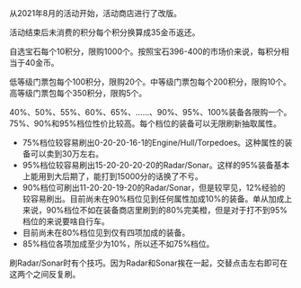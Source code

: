 从2021年8月的活动开始，活动商店进行了改版。

活动结束后未消费的积分每个积分换算成35金币返还。

自选宝石每个10积分，限购1000个。按照宝石396-400的市场价来说，每积分相当于40金币。

低等级门票包每个100积分，限购20个。中等级门票包每个200积分，限购10个。高等级门票包每个350积分，限购5个。

40%、50%、55%、60%、65%、……、90%、95%、100%装备各限购一个。75%、90%和95%档位性价比较高。每个档位的装备可以无限刷新抽取属性。
- 75%档位较容易刷出0-20-20-16-1的Engine/Hull/Torpedoes。这种属性的装备可以卖到30万左右。
- 95%档位较容易刷出15-20-20-20-20的Radar/Sonar。这样的95%装备基本上能用到大后期了，能打到15000分的话换了不亏。
- 90%档位可刷出11-20-20-19-20的Radar/Sonar，但是较罕见，12%经验的较容易刷出。目前尚未在90%档位见到任何属性加成10%的装备。单从加成上来说，90%档位不如在装备商店里刷到的80%完美橙，但是对于打不到95%档位的来说要啥自行车。
- 目前尚未在80%档位见到仅有四项加成的装备。
- 85%档位各项加成至少为10%，所以还不如75%档位。

刷Radar/Sonar时有个技巧。因为Radar和Sonar挨在一起，交替点击左右即可在这两个之间反复刷。